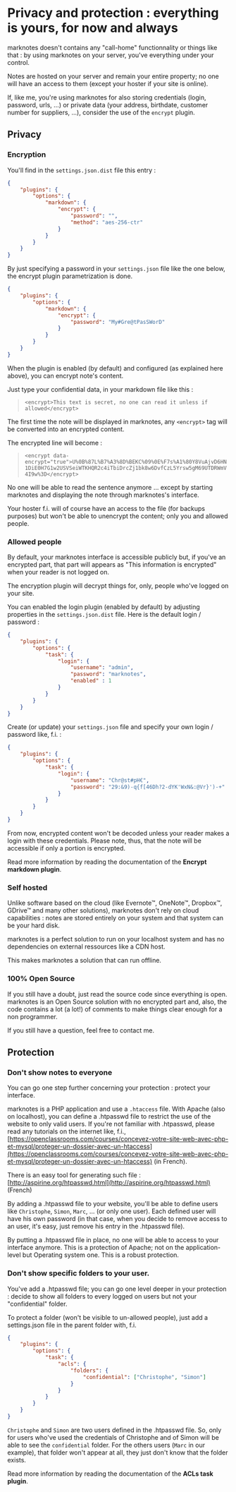 # Privacy and protection : everything is yours, for now and always

marknotes doesn't contains any "call-home" functionnality or things like that : by using marknotes on your server, you've everything under your control. 

Notes are hosted on your server and remain your entire property; no one will have an access to them (except your hoster if your site is online).

If, like me, you're using marknotes for also storing credentials (login, password, urls, ...) or private data (your address, birthdate, customer number for suppliers, ...), consider the use of the `encrypt` plugin.

## Privacy 

### Encryption

You'll find in the `settings.json.dist` file this entry : 

```json
{
	"plugins": {
		"options": {
			"markdown": {
				"encrypt": {
					"password": "",
					"method": "aes-256-ctr"
				}
			}
		}
	}
}
```

By just specifying a password in your `settings.json` file like the one below, the encrypt plugin parametrization is done.

```json
{
	"plugins": {
		"options": {
			"markdown": {
				"encrypt": {
					"password": "My#Gre@tPasSWorD"
				}
			}
		}
	}
}
```

When the plugin is enabled (by default) and configured (as explained here above), you can encrypt note's content.

Just type your confidential data, in your markdown file like this : 

> `<encrypt>This text is secret, no one can read it unless if allowed</encrypt>`

The first time the note will be displayed in marknotes, any `<encrypt>` tag will be converted into an encrypted content.

The encrypted line will become : 

> `<encrypt data-encrypt="true">U%0B%87L%B7%A3%8D%BEKC%09%0E%F7s%A1%80Y8VuAjvD6HN1DiE0H7G1w2USVSeiWTKHQR2c4iTbiDrcZj1bk8w6DvfCzL5Yrsw5gM69UTDRWmV4I9w%3D</encrypt>`

No one will be able to read the sentence anymore ... except by starting marknotes and displaying the note through marknotes's interface.

Your hoster f.i. will of course have an access to the file (for backups purposes) but won't be able to unencrypt the content; only you and allowed people.

### Allowed people

By default, your marknotes interface is accessible publicly but, if you've an encrypted part, that part will appears as "This information is encrypted" when your reader is not logged on. 

The encryption plugin will decrypt things for, only, people who've logged on your site.

You can enabled the login plugin (enabled by default) by adjusting properties in the `settings.json.dist` file. Here is the default login / password : 

```json
{
	"plugins": {
		"options": {
			"task": {
				"login": {
					"username": "admin",
					"password": "marknotes",
					"enabled" : 1
				}
			}
		}
	}
}
```

Create (or update) your `settings.json` file and specify your own login / password like, f.i. : 


```json
{
	"plugins": {
		"options": {
			"task": {
				"login": {
					"username": "Chr@st#pH€",
					"password": "29:&9)-q{f[46Dh?2-dYK'WxN&:@Vr}')-+"
				}
			}
		}
	}
}
```

From now, encrypted content won't be decoded unless your reader makes a login with these credentials. Please note, thus, that the note will be accessible if only a portion is encrypted.

Read more information by reading the documentation of the **Encrypt markdown plugin**.

### Self hosted

Unlike software based on the cloud (like Evernote™, OneNote™, Dropbox™, GDrive™ and many other solutions), marknotes don't rely on cloud capabilities : notes are stored entirely on your system and that system can be your hard disk.

marknotes is a perfect solution to run on your localhost system and has no dependencies on external ressources like a CDN host.

This makes marknotes a solution that can run offline.

### 100% Open Source

If you still have a doubt, just read the source code since everything is open. marknotes is an Open Source solution with no encrypted part and, also, the code contains a lot (a lot!) of comments to make things clear enough for a non programmer.

If you still have a question, feel free to contact me.

## Protection 

### Don't show notes to everyone

You can go one step further concerning your protection : protect your interface.

marknotes is a PHP application and use a `.htaccess` file. With Apache (also on localhost), you can define a .htpasswd file to restrict the use of the website to only valid users. If you're not familiar with .htpasswd, please read any tutorials on the internet like, f.i., [https://openclassrooms.com/courses/concevez-votre-site-web-avec-php-et-mysql/proteger-un-dossier-avec-un-htaccess](https://openclassrooms.com/courses/concevez-votre-site-web-avec-php-et-mysql/proteger-un-dossier-avec-un-htaccess) (in French).

There is an easy tool for generating such file : [http://aspirine.org/htpasswd.html](http://aspirine.org/htpasswd.html) (French)

By adding a .htpasswd file to your website, you'll be able to define users like `Christophe`, `Simon`, `Marc`, ... (or only one user). Each defined user will have his own password (in that case, when you decide to remove access to an user, it's easy, just remove his entry in the .htpasswd file).

By putting a .htpasswd file in place, no one will be able to access to your interface anymore. This is a protection of Apache; not on the application-level but Operating system one. This is a robust protection.

### Don't show specific folders to your user.

You've add a .htpasswd file; you can go one level deeper in your protection : decide to show all folders to every logged on users but not your "confidential" folder.

To protect a folder (won't be visible to un-allowed people), just add a settings.json file in the parent folder with, f.i. 

```json 
{
	"plugins": {
		"options": {
			"task": {
				"acls": {
					"folders": {
						"confidential": ["Christophe", "Simon"]
					}
				}
			}
		}
	}
}
```

`Christophe` and `Simon` are two users defined in the .htpasswd file. So, only for users who've used the credentials of Christophe and of Simon will be able to see the `confidential` folder. For the others users (`Marc` in our example), that folder won't appear at all, they just don't know that the folder exists.

Read more information by reading the documentation of the **ACLs task plugin**.